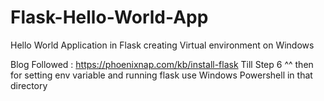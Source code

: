 # Flask-Hello-World-App
Hello World Application in Flask creating Virtual environment on Windows

Blog Followed : https://phoenixnap.com/kb/install-flask
Till Step 6 ^^
then for setting env variable and running flask use Windows Powershell in that directory
